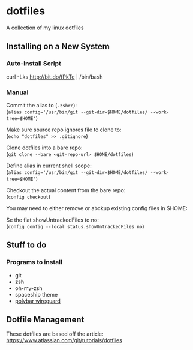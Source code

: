 # dotfiles
A collection of my linux dotfiles

## Installing on a New System

### Auto-Install Script

curl -Lks http://bit.do/fPkTe | /bin/bash

### Manual

Commit the alias to (`.zshrc`):<br>
(`alias config='/usr/bin/git --git-dir=$HOME/dotfiles/ --work-tree=$HOME'`)

Make sure source repo ignores file to clone to:<br>
(`echo "dotfiles" >> .gitignore`)

Clone dotfiles into a bare repo:<br>
(`git clone --bare <git-repo-url> $HOME/dotfiles`)

Define alias in current shell scope:<br>
(`alias config='/usr/bin/git --git-dir=$HOME/dotfiles/ --work-tree=$HOME'`)

Checkout the actual content from the bare repo:<br>
(`config checkout`)

You may need to either remove or abckup existing config files in $HOME:<br>

Se the flat showUntrackedFiles to no:<br>
(`config config --local status.showUntrackedFiles no`)



## Stuff to do

### Programs to install

* git
* zsh
* oh-my-zsh
* spaceship theme
* [polybar wireguard](https://github.com/polybar/polybar-scripts/tree/master/polybar-scripts/vpn-wireguard-wg)

## Dotfile Management
These dotfiles are based off the article:
https://www.atlassian.com/git/tutorials/dotfiles
